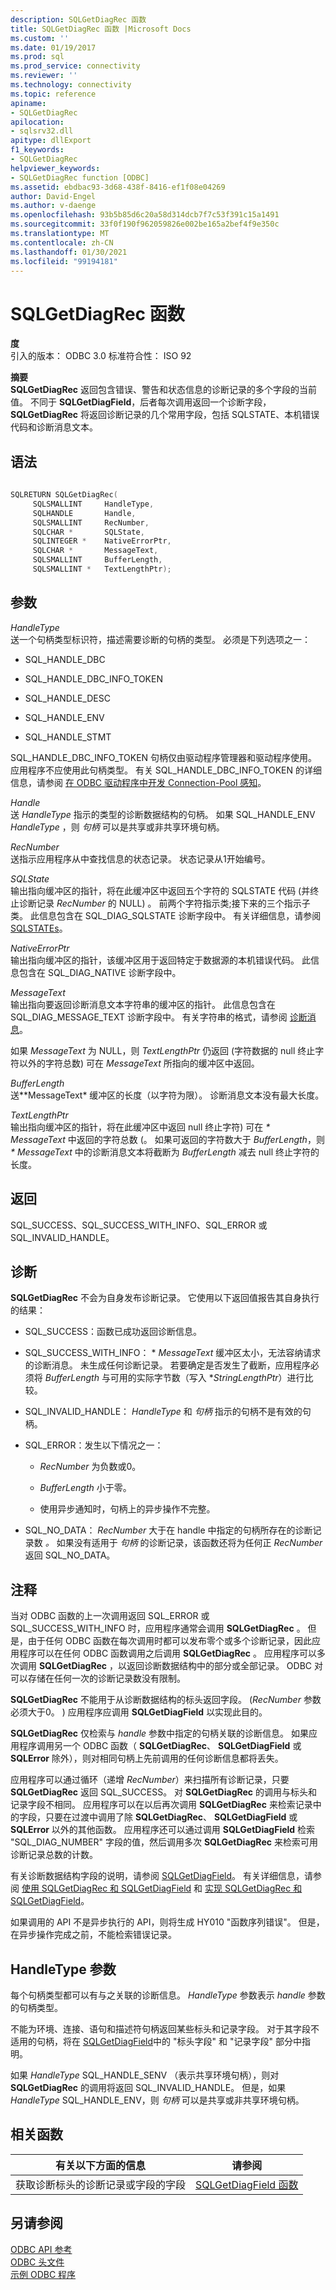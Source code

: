 ```yaml
---
description: SQLGetDiagRec 函数
title: SQLGetDiagRec 函数 |Microsoft Docs
ms.custom: ''
ms.date: 01/19/2017
ms.prod: sql
ms.prod_service: connectivity
ms.reviewer: ''
ms.technology: connectivity
ms.topic: reference
apiname:
- SQLGetDiagRec
apilocation:
- sqlsrv32.dll
apitype: dllExport
f1_keywords:
- SQLGetDiagRec
helpviewer_keywords:
- SQLGetDiagRec function [ODBC]
ms.assetid: ebdbac93-3d68-438f-8416-ef1f08e04269
author: David-Engel
ms.author: v-daenge
ms.openlocfilehash: 93b5b85d6c20a58d314dcb7f7c53f391c15a1491
ms.sourcegitcommit: 33f0f190f962059826e002be165a2bef4f9e350c
ms.translationtype: MT
ms.contentlocale: zh-CN
ms.lasthandoff: 01/30/2021
ms.locfileid: "99194181"
---
```

# <a name="sqlgetdiagrec-function"></a>SQLGetDiagRec 函数
**度**  
 引入的版本： ODBC 3.0 标准符合性： ISO 92  
  
 **摘要**  
 **SQLGetDiagRec** 返回包含错误、警告和状态信息的诊断记录的多个字段的当前值。 不同于 **SQLGetDiagField**，后者每次调用返回一个诊断字段， **SQLGetDiagRec** 将返回诊断记录的几个常用字段，包括 SQLSTATE、本机错误代码和诊断消息文本。  
  
## <a name="syntax"></a>语法  
  
```cpp  
  
SQLRETURN SQLGetDiagRec(  
     SQLSMALLINT     HandleType,  
     SQLHANDLE       Handle,  
     SQLSMALLINT     RecNumber,  
     SQLCHAR *       SQLState,  
     SQLINTEGER *    NativeErrorPtr,  
     SQLCHAR *       MessageText,  
     SQLSMALLINT     BufferLength,  
     SQLSMALLINT *   TextLengthPtr);  
```  
  
## <a name="arguments"></a>参数  
 *HandleType*  
 送一个句柄类型标识符，描述需要诊断的句柄的类型。 必须是下列选项之一：  
  
-   SQL_HANDLE_DBC  
  
-   SQL_HANDLE_DBC_INFO_TOKEN  
  
-   SQL_HANDLE_DESC  
  
-   SQL_HANDLE_ENV  
  
-   SQL_HANDLE_STMT  
  
 SQL_HANDLE_DBC_INFO_TOKEN 句柄仅由驱动程序管理器和驱动程序使用。 应用程序不应使用此句柄类型。 有关 SQL_HANDLE_DBC_INFO_TOKEN 的详细信息，请参阅 [在 ODBC 驱动程序中开发 Connection-Pool 感知](../../../odbc/reference/develop-driver/developing-connection-pool-awareness-in-an-odbc-driver.md)。  
  
 *Handle*  
 送 *HandleType* 指示的类型的诊断数据结构的句柄。 如果 SQL_HANDLE_ENV *HandleType* ，则 *句柄* 可以是共享或非共享环境句柄。  
  
 *RecNumber*  
 送指示应用程序从中查找信息的状态记录。 状态记录从1开始编号。  
  
 *SQLState*  
 输出指向缓冲区的指针，将在此缓冲区中返回五个字符的 SQLSTATE 代码 (并终止诊断记录 *RecNumber* 的 NULL) 。 前两个字符指示类;接下来的三个指示子类。 此信息包含在 SQL_DIAG_SQLSTATE 诊断字段中。 有关详细信息，请参阅 [SQLSTATEs](../../../odbc/reference/develop-app/sqlstates.md)。  
  
 *NativeErrorPtr*  
 输出指向缓冲区的指针，该缓冲区用于返回特定于数据源的本机错误代码。 此信息包含在 SQL_DIAG_NATIVE 诊断字段中。  
  
 *MessageText*  
 输出指向要返回诊断消息文本字符串的缓冲区的指针。 此信息包含在 SQL_DIAG_MESSAGE_TEXT 诊断字段中。 有关字符串的格式，请参阅 [诊断消息](../../../odbc/reference/develop-app/diagnostic-messages.md)。  
  
 如果 *MessageText* 为 NULL，则 *TextLengthPtr* 仍返回 (字符数据的 null 终止字符以外的字符总数) 可在 *MessageText* 所指向的缓冲区中返回。  
  
 *BufferLength*  
 送**MessageText* 缓冲区的长度（以字符为限）。 诊断消息文本没有最大长度。  
  
 *TextLengthPtr*  
 输出指向缓冲区的指针，将在此缓冲区中返回 null 终止字符) 可在 *\* MessageText* 中返回的字符总数 (。 如果可返回的字符数大于 *BufferLength*，则 *\* MessageText* 中的诊断消息文本将截断为 *BufferLength* 减去 null 终止字符的长度。  
  
## <a name="returns"></a>返回  
 SQL_SUCCESS、SQL_SUCCESS_WITH_INFO、SQL_ERROR 或 SQL_INVALID_HANDLE。  
  
## <a name="diagnostics"></a>诊断  
 **SQLGetDiagRec** 不会为自身发布诊断记录。 它使用以下返回值报告其自身执行的结果：  
  
-   SQL_SUCCESS：函数已成功返回诊断信息。  
  
-   SQL_SUCCESS_WITH_INFO： \* *MessageText* 缓冲区太小，无法容纳请求的诊断消息。 未生成任何诊断记录。 若要确定是否发生了截断，应用程序必须将 *BufferLength* 与可用的实际字节数（写入 **StringLengthPtr*）进行比较。  
  
-   SQL_INVALID_HANDLE： *HandleType* 和 *句柄* 指示的句柄不是有效的句柄。  
  
-   SQL_ERROR：发生以下情况之一：  
  
    -   *RecNumber* 为负数或0。  
  
    -   *BufferLength* 小于零。  
  
    -   使用异步通知时，句柄上的异步操作不完整。  
  
-   SQL_NO_DATA： *RecNumber* 大于在 handle 中指定的句柄所存在的诊断记录数 *。* 如果没有适用于 *句柄* 的诊断记录，该函数还将为任何正 *RecNumber* 返回 SQL_NO_DATA。  
  
## <a name="comments"></a>注释  
 当对 ODBC 函数的上一次调用返回 SQL_ERROR 或 SQL_SUCCESS_WITH_INFO 时，应用程序通常会调用 **SQLGetDiagRec** 。 但是，由于任何 ODBC 函数在每次调用时都可以发布零个或多个诊断记录，因此应用程序可以在任何 ODBC 函数调用之后调用 **SQLGetDiagRec** 。 应用程序可以多次调用 **SQLGetDiagRec** ，以返回诊断数据结构中的部分或全部记录。 ODBC 对可以存储在任何一次的诊断记录数没有限制。  
  
 **SQLGetDiagRec** 不能用于从诊断数据结构的标头返回字段。  (*RecNumber* 参数必须大于0。 ) 应用程序应调用 **SQLGetDiagField** 以实现此目的。  
  
 **SQLGetDiagRec** 仅检索与 *handle* 参数中指定的句柄关联的诊断信息。 如果应用程序调用另一个 ODBC 函数（ **SQLGetDiagRec**、 **SQLGetDiagField** 或 **SQLError** 除外），则对相同句柄上先前调用的任何诊断信息都将丢失。  
  
 应用程序可以通过循环（递增 *RecNumber*）来扫描所有诊断记录，只要 **SQLGetDiagRec** 返回 SQL_SUCCESS。 对 **SQLGetDiagRec** 的调用与标头和记录字段不相同。 应用程序可以在以后再次调用 **SQLGetDiagRec** 来检索记录中的字段，只要在过渡中调用了除 **SQLGetDiagRec**、 **SQLGetDiagField** 或 **SQLError** 以外的其他函数。 应用程序还可以通过调用 **SQLGetDiagField** 检索 "SQL_DIAG_NUMBER" 字段的值，然后调用多次 **SQLGetDiagRec** 来检索可用诊断记录总数的计数。  
  
 有关诊断数据结构字段的说明，请参阅 [SQLGetDiagField](../../../odbc/reference/syntax/sqlgetdiagfield-function.md)。 有关详细信息，请参阅 [使用 SQLGetDiagRec 和 SQLGetDiagField](../../../odbc/reference/develop-app/using-sqlgetdiagrec-and-sqlgetdiagfield.md) 和 [实现 SQLGetDiagRec 和 SQLGetDiagField](../../../odbc/reference/develop-app/implementing-sqlgetdiagrec-and-sqlgetdiagfield.md)。  
  
 如果调用的 API 不是异步执行的 API，则将生成 HY010 "函数序列错误"。 但是，在异步操作完成之前，不能检索错误记录。  
  
## <a name="handletype-argument"></a>HandleType 参数  
 每个句柄类型都可以有与之关联的诊断信息。 *HandleType* 参数表示 *handle* 参数的句柄类型。  
  
 不能为环境、连接、语句和描述符句柄返回某些标头和记录字段。 对于其字段不适用的句柄，将在 [SQLGetDiagField](../../../odbc/reference/syntax/sqlgetdiagfield-function.md)中的 "标头字段" 和 "记录字段" 部分中指明。  
  
 如果 *HandleType* SQL_HANDLE_SENV （表示共享环境句柄），则对 **SQLGetDiagRec** 的调用将返回 SQL_INVALID_HANDLE。 但是，如果 *HandleType* SQL_HANDLE_ENV，则 *句柄* 可以是共享或非共享环境句柄。  
  
## <a name="related-functions"></a>相关函数  
  
|有关以下方面的信息|请参阅|  
|---------------------------|---------|  
|获取诊断标头的诊断记录或字段的字段|[SQLGetDiagField 函数](../../../odbc/reference/syntax/sqlgetdiagfield-function.md)|  
  
## <a name="see-also"></a>另请参阅  
 [ODBC API 参考](../../../odbc/reference/syntax/odbc-api-reference.md)   
 [ODBC 头文件](../../../odbc/reference/install/odbc-header-files.md)   
 [示例 ODBC 程序](../../../odbc/reference/sample-odbc-program.md)
